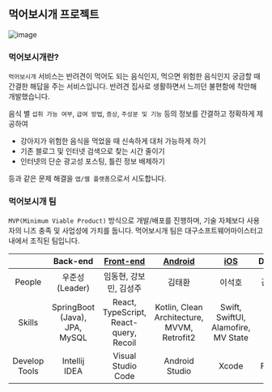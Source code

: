 ## 먹어보시개 프로젝트

![image](https://user-images.githubusercontent.com/80818534/223601480-41d10b62-ae0d-475e-a86d-2abd9b7b59bb.png)

### 먹어보시개란?

`먹어보시개` 서비스는 반려견이 먹어도 되는 음식인지, 먹으면 위험한 음식인지 궁금할 때 간결한 해답을 주는 서비스입니다. 반려견 집사로 생활하면서 느끼던 불편함에 착안해 개발했습니다.

음식 별 `섭취 가능 여부`, `급여 방법`, `증상`, `주성분 및 기능` 등의 정보를 간결하고 정확하게 제공하여
* 강아지가 위험한 음식을 먹었을 때 신속하게 대처 가능하게 하기
* 기존 블로그 및 인터넷 검색으로 찾는 시간 줄이기
* 인터넷의 단순 광고성 포스팅, 틀린 정보 배제하기

등과 같은 문제 해결을 `앱/웹 플랫폼`으로서 시도합니다.

### 먹어보시개 팀
`MVP(Minimum Viable Product)` 방식으로 개발/배포를 진행하며, 기술 자체보다 사용자의 니즈 충족 및 사업성에 가치를 둡니다. 먹어보시개 팀은 대구소프트웨어마이스터고 내에서 조직된 팀입니다.

|               |           Back-end            |             [Front-end](https://github.com/EAT-IT-DOG/Eat-It-Dog-Web-V1)              |                 [Android](https://github.com/EAT-IT-DOG/eatitdog-android)                 | [iOS](https://github.com/EAT-IT-DOG/eatitdog-ios) | Design  |
|:-------------:|:-----------------------------:|:--------------------------------------:|:-------------------------------------------:|:-------------------------------------------------:|:-------:|
|    People     |         우준성 (Leader)          |             임동현, 강보민, 김성주              |                     김태환                     |                        이석호                        |   김영성   |
|    Skills     | SpringBoot (Java), JPA, MySQL | React, TypeScript, React-query, Recoil | Kotlin, Clean Architecture, MVVM, Retrofit2 |        Swift, SwiftUI, Alamofire, MV State        |         |
| Develop Tools |         Intellij IDEA         |           Visual Studio Code           |               Android Studio                |                       Xcode                       |  Figma  |
